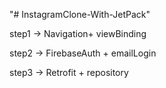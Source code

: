 "# InstagramClone-With-JetPack" 

step1 -> Navigation+ viewBinding

step2 -> FirebaseAuth + emailLogin

step3 -> Retrofit + repository
